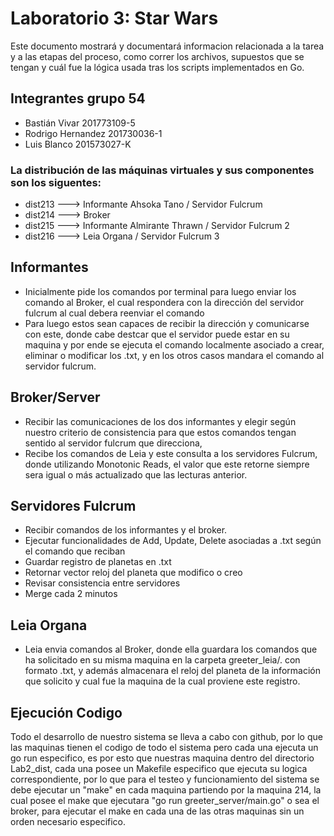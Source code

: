 ﻿# Laboratorio 3: Star Wars

Este documento mostrará y documentará informacion relacionada a la tarea y a las etapas del proceso, como correr los archivos, supuestos que se tengan y cuál fue la lógica usada tras los scripts implementados en Go.

## Integrantes grupo 54
- Bastián Vivar 201773109-5
- Rodrigo Hernandez 201730036-1
- Luis Blanco 201573027-K

### La distribución de las máquinas virtuales y sus componentes son los siguentes:
- dist213 ---> Informante Ahsoka Tano / Servidor Fulcrum 
- dist214 ---> Broker
- dist215 ---> Informante Almirante Thrawn / Servidor Fulcrum 2
- dist216 ---> Leia Organa / Servidor Fulcrum 3
  
## Informantes
- Inicialmente pide los comandos por terminal para luego enviar los comando al Broker, el cual respondera con la dirección del servidor fulcrum al cual debera reenviar el comando 
- Para luego estos sean capaces de recibir la dirección y comunicarse con este, donde cabe destcar que el servidor puede estar en su maquina y por ende se ejecuta el comando localmente asociado a crear, eliminar o modificar los .txt, y en los otros casos mandara el comando al servidor fulcrum.

## Broker/Server
- Recibir las comunicaciones de los dos informantes y elegir según nuestro criterio de consistencia para que estos comandos tengan sentido al servidor fulcrum que direcciona, 
- Recibe los comandos de Leia y este consulta a los servidores Fulcrum, donde utilizando Monotonic Reads, el valor que este retorne siempre sera igual o más actualizado que las lecturas anterior.
  
## Servidores Fulcrum
- Recibir comandos de los informantes y el broker.
- Ejecutar funcionalidades de Add, Update, Delete asociadas a .txt según el comando que reciban
- Guardar registro de planetas en .txt
- Retornar vector reloj del planeta que modifico o creo 
- Revisar consistencia entre servidores 
- Merge cada 2 minutos

## Leia Organa
- Leia envia comandos al Broker, donde ella guardara los comandos que ha solicitado en su misma maquina en la carpeta greeter_leia/. con formato .txt, y además almacenara el reloj del planeta de la información que solicito y cual fue la maquina de la cual proviene este registro.

## Ejecución Codigo

Todo el desarrollo de nuestro sistema se lleva a cabo con github, por lo  que las maquinas tienen el codigo de todo el sistema pero cada una ejecuta un go run especifico, es por esto que nuestras maquina dentro del directorio Lab2_dist, cada una posee un Makefile especifico que ejecuta su logica correspondiente, por lo que para el testeo y funcionamiento del sistema se debe ejecutar un "make" en cada maquina partiendo por la maquina 214, la cual posee el make que ejecutara "go run greeter_server/main.go" o sea el broker, para ejecutar el make en cada una de las otras maquinas sin un orden necesario especifico.





